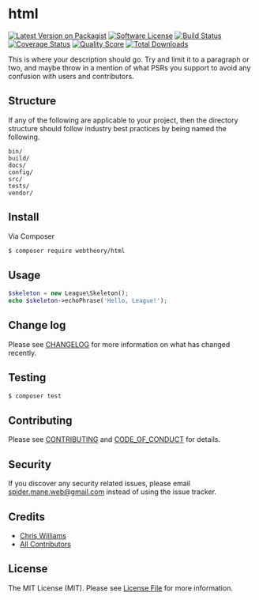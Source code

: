 # html

[![Latest Version on Packagist][ico-version]][link-packagist]
[![Software License][ico-license]](LICENSE.md)
[![Build Status][ico-travis]][link-travis]
[![Coverage Status][ico-scrutinizer]][link-scrutinizer]
[![Quality Score][ico-code-quality]][link-code-quality]
[![Total Downloads][ico-downloads]][link-downloads]


This is where your description should go. Try and limit it to a paragraph or two, and maybe throw in a mention of what
PSRs you support to avoid any confusion with users and contributors.

## Structure

If any of the following are applicable to your project, then the directory structure should follow industry best practices by being named the following.

```
bin/
build/
docs/
config/
src/
tests/
vendor/
```

## Install

Via Composer

```bash
$ composer require webtheory/html
```

## Usage

```php
$skeleton = new League\Skeleton();
echo $skeleton->echoPhrase('Hello, League!');
```

## Change log

Please see [CHANGELOG](CHANGELOG.md) for more information on what has changed recently.

## Testing

```bash
$ composer test
```

## Contributing

Please see [CONTRIBUTING](CONTRIBUTING.md) and [CODE_OF_CONDUCT](CODE_OF_CONDUCT.md) for details.

## Security

If you discover any security related issues, please email spider.mane.web@gmail.com instead of using the issue tracker.

## Credits

* [Chris Williams][link-author]
* [All Contributors][link-contributors]

## License

The MIT License (MIT). Please see [License File](LICENSE.md) for more information.

[ico-version]: https://img.shields.io/packagist/v/webtheory/html.svg?style=flat-square
[ico-license]: https://img.shields.io/badge/license-MIT-brightgreen.svg?style=flat-square
[ico-travis]: https://img.shields.io/travis/webtheory/html/master.svg?style=flat-square
[ico-scrutinizer]: https://img.shields.io/scrutinizer/coverage/g/webtheory/html.svg?style=flat-square
[ico-code-quality]: https://img.shields.io/scrutinizer/g/webtheory/html.svg?style=flat-square
[ico-downloads]: https://img.shields.io/packagist/dt/webtheory/html.svg?style=flat-square
[link-packagist]: https://packagist.org/packages/webtheory/html
[link-travis]: https://travis-ci.org/webtheory/html
[link-scrutinizer]: https://scrutinizer-ci.com/g/webtheory/html/code-structure
[link-code-quality]: https://scrutinizer-ci.com/g/webtheory/html
[link-downloads]: https://packagist.org/packages/webtheory/html
[link-author]: https://github.com/spider-mane
[link-contributors]: ../../contributors
